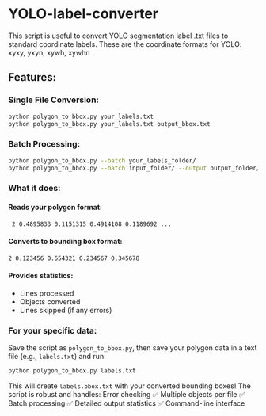 # YOLO-label-converter
This script is useful to convert YOLO segmentation label .txt files to standard coordinate labels. These are the coordinate formats for YOLO: xyxy, yxyn, xywh, xywhn

## Features:

### Single File Conversion:
```bash
python polygon_to_bbox.py your_labels.txt
python polygon_to_bbox.py your_labels.txt output_bbox.txt
```

### Batch Processing:
```bash
python polygon_to_bbox.py --batch your_labels_folder/
python polygon_to_bbox.py --batch input_folder/ --output output_folder/
```

### What it does:

#### Reads your polygon format:
``` 2 0.4895833 0.1151315 0.4914108 0.1189692 ...```

#### Converts to bounding box format:
``` 2 0.123456 0.654321 0.234567 0.345678 ```

#### Provides statistics:
- Lines processed
- Objects converted
- Lines skipped (if any errors)

### For your specific data:
Save the script as ```polygon_to_bbox.py```, then save your polygon data in a text file (e.g., ```labels.txt```) and run:
``` bash
python polygon_to_bbox.py labels.txt
```

This will create ```labels.bbox.txt``` with your converted bounding boxes!
The script is robust and handles:
Error checking
✅ Multiple objects per file
✅ Batch processing
✅ Detailed output statistics
✅ Command-line interface